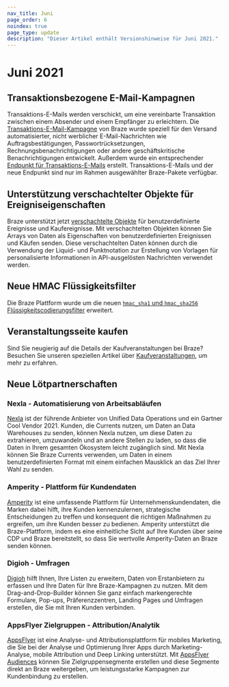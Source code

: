 ```yaml
--- 
nav_title: Juni
page_order: 6
noindex: true
page_type: update
description: "Dieser Artikel enthält Versionshinweise für Juni 2021."
---
```


# Juni 2021

## Transaktionsbezogene E-Mail-Kampagnen

Transaktions-E-Mails werden verschickt, um eine vereinbarte Transaktion zwischen einem Absender und einem Empfänger zu erleichtern. Die [Transaktions-E-Mail-Kampagne]({{site.baseurl}}/api/api_campaigns/transactional_campaigns) von Braze wurde speziell für den Versand automatisierter, nicht werblicher E-Mail-Nachrichten wie Auftragsbestätigungen, Passwortrücksetzungen, Rechnungsbenachrichtigungen oder andere geschäftskritische Benachrichtigungen entwickelt. Außerdem wurde ein entsprechender [Endpunkt für Transaktions-E-Mails]({{site.baseurl}}/api/endpoints/messaging/send_messages/post_send_transactional_message/) erstellt. Transaktions-E-Mails und der neue Endpunkt sind nur im Rahmen ausgewählter Braze-Pakete verfügbar. 

## Unterstützung verschachtelter Objekte für Ereigniseigenschaften

Braze unterstützt jetzt [verschachtelte Objekte]({{site.baseurl}}/user_guide/data_and_analytics/custom_data/nested_object_support/) für benutzerdefinierte Ereignisse und Kaufereignisse. Mit verschachtelten Objekten können Sie Arrays von Daten als Eigenschaften von benutzerdefinierten Ereignissen und Käufen senden. Diese verschachtelten Daten können durch die Verwendung der Liquid- und Punktnotation zur Erstellung von Vorlagen für personalisierte Informationen in API-ausgelösten Nachrichten verwendet werden.

## Neue HMAC Flüssigkeitsfilter

Die Braze Plattform wurde um die neuen [`hmac_sha1` und `hmac_sha256` Flüssigkeitscodierungsfilter]({{site.baseurl}}/user_guide/personalization_and_dynamic_content/liquid/advanced_filters/) erweitert.

## Veranstaltungsseite kaufen

Sind Sie neugierig auf die Details der Kaufveranstaltungen bei Braze? Besuchen Sie unseren speziellen Artikel über [Kaufveranstaltungen]({{site.baseurl}}/user_guide/data_and_analytics/custom_data/purchase_events/), um mehr zu erfahren.

## Neue Lötpartnerschaften

### Nexla - Automatisierung von Arbeitsabläufen

[Nexla]({{site.baseurl}}/partners/nexla) ist der führende Anbieter von Unified Data Operations und ein Gartner Cool Vendor 2021. Kunden, die Currents nutzen, um Daten an Data Warehouses zu senden, können Nexla nutzen, um diese Daten zu extrahieren, umzuwandeln und an andere Stellen zu laden, so dass die Daten in Ihrem gesamten Ökosystem leicht zugänglich sind. Mit Nexla können Sie Braze Currents verwenden, um Daten in einem benutzerdefinierten Format mit einem einfachen Mausklick an das Ziel Ihrer Wahl zu senden. 

### Amperity - Plattform für Kundendaten

[Amperity]({{site.baseurl}}/partners/amperity/) ist eine umfassende Plattform für Unternehmenskundendaten, die Marken dabei hilft, ihre Kunden kennenzulernen, strategische Entscheidungen zu treffen und konsequent die richtigen Maßnahmen zu ergreifen, um ihre Kunden besser zu bedienen. Amperity unterstützt die Braze-Plattform, indem es eine einheitliche Sicht auf Ihre Kunden über seine CDP und Braze bereitstellt, so dass Sie wertvolle Amperity-Daten an Braze senden können.

### Digioh - Umfragen

[Digioh]({{site.baseurl}}/partners/digioh/) hilft Ihnen, Ihre Listen zu erweitern, Daten von Erstanbietern zu erfassen und Ihre Daten für Ihre Braze-Kampagnen zu nutzen. Mit dem Drag-and-Drop-Builder können Sie ganz einfach markengerechte Formulare, Pop-ups, Präferenzzentren, Landing Pages und Umfragen erstellen, die Sie mit Ihren Kunden verbinden.

### AppsFlyer Zielgruppen - Attribution/Analytik

[AppsFlyer]({{site.baseurl}}/partners/message_orchestration/attribution/appsflyer/) ist eine Analyse- und Attributionsplattform für mobiles Marketing, die Sie bei der Analyse und Optimierung Ihrer Apps durch Marketing-Analyse, mobile Attribution und Deep Linking unterstützt. Mit [AppsFlyer Audiences]({{site.baseurl}}/partners/appsflyer_audiences/) können Sie Zielgruppensegmente erstellen und diese Segmente direkt an Braze weitergeben, um leistungsstarke Kampagnen zur Kundenbindung zu erstellen.

